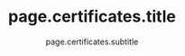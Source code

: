 ---
layout: certificates
posters: certificates
title: page.certificates.title
title_header: page.certificates.title
subtitle: page.certificates.subtitle
permalink: "/certificados/"
permalink_us: "/certificates/"
menu_enabled: true
collection: certificates
per_page: 10
banner:
    title: page.certificates.banner.title
    image: "/assets/banner/banner.jpg"
---